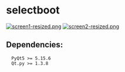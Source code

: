 # selectboot

[![screen1-resized.png](https://i.postimg.cc/8kRWDVC6/screen1-resized.png)](https://postimg.cc/Z0q0F2pb) [![screen2-resized.png](https://i.postimg.cc/RVvtZb3b/screen2-resized.png)](https://postimg.cc/8sncy4mh)

## Dependencies:

```
  PyQt5 >= 5.15.6
  Qt.py >= 1.3.8
```
